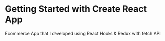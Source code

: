 # Getting Started with Create React App
Ecommerce App that I developed using React Hooks & Redux with fetch API